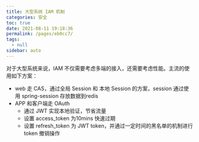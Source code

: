 ```yaml
---
title: 大型系统 IAM 机制
categories: 安全
toc: true
date: 2021-08-11 19:18:36
permalink: /pages/eb0cc7/
tags: 
  - null
sidebar: auto
---
```


对于大型系统来说，IAM 不仅需要考虑多端的接入，还需要考虑性能。主流的使用如下方案：

- web 走 CAS，通过全局 Session 和 本地 Session 的方案，session 通过使用 spring-session 存放数据到redis
- APP 和客户端走 OAuth
  - 通过 JWT 实现本地验证，节省流量
  - 设置 access_token 为10mins 快速过期
  - 设置 refresh_token 为 JWT token，并通过一定时间的黑名单的机制进行 token 撤销操作